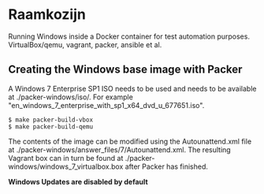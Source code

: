 # Raamkozijn
Running Windows inside a Docker container for test automation purposes. VirtualBox/qemu, vagrant, packer, ansible et al.

## Creating the Windows base image with Packer
A Windows 7 Enterprise SP1 ISO needs to be used and needs to be available at ./packer-windows/iso/. For example "en_windows_7_enterprise_with_sp1_x64_dvd_u_677651.iso".

```
$ make packer-build-vbox
$ make packer-build-qemu
```

The contents of the image can be modified using the Autounattend.xml file at ./packer-windows/answer_files/7/Autounattend.xml.
The resulting Vagrant box can in turn be found at ./packer-windows/windows_7_virtualbox.box after Packer has finished.

**Windows Updates are disabled by default**
